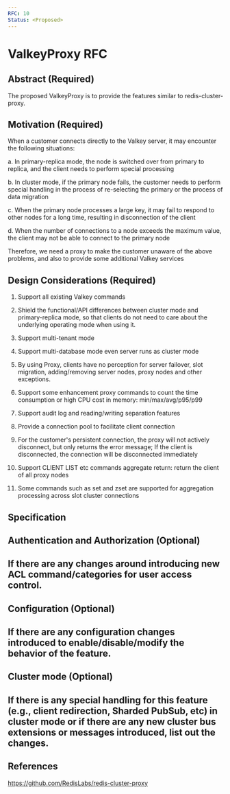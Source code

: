 ```yaml
---
RFC: 10
Status: <Proposed>
---
```


# ValkeyProxy RFC

## Abstract  (Required)

The proposed ValkeyProxy is to provide the features similar to redis-cluster-proxy. 


## Motivation (Required)

When a customer connects directly to the Valkey server, it may encounter the following situations:

a. In primary-replica  mode, the node is switched over from primary to replica, and the client needs to perform special processing

b. In cluster mode, if the primary node fails, the customer needs to perform special handling in the process of re-selecting the primary or the process of data migration

c. When the primary node processes a large key, it may fail to respond to other nodes for a long time, resulting in disconnection of the client

d. When the number of connections to a node exceeds the maximum value, the client may not be able to connect to the primary node

Therefore, we need a proxy to make the customer unaware of the above problems, and also to provide some additional Valkey services


## Design Considerations  (Required)

1.	Support all existing Valkey commands 

2.	Shield the functional/API differences between cluster mode and primary-replica mode, so that clients do not need to care about the underlying operating mode when using it.

3.	Support multi-tenant mode

4.	Support multi-database mode even server runs as cluster mode

5.	By using Proxy, clients have no perception for server failover, slot migration, adding/removing server nodes, proxy nodes and other exceptions.

6.	Support some enhancement proxy commands to count the time consumption or high CPU cost in memory: min/max/avg/p95/p99

7.	Support audit log and reading/writing separation features

8.	Provide a connection pool to facilitate client connection

9.	For the customer's persistent connection, the proxy will not actively disconnect, but only returns the error message; If the client is disconnected, the connection will be disconnected immediately

10.	Support CLIENT LIST etc commands aggregate return: return the client of all proxy nodes

11.	Some commands such as set and zset are supported for aggregation processing across slot cluster connections


## Specification

## Authentication and Authorization (Optional)
## If there are any changes around introducing new ACL command/categories for user access control.

## Configuration (Optional)
## If there are any configuration changes introduced to enable/disable/modify the behavior of the feature.

## Cluster mode (Optional)
## If there is any special handling for this feature (e.g., client redirection, Sharded PubSub, etc) in cluster mode or if there are any new cluster bus extensions or messages introduced, list out the changes.


## References
https://github.com/RedisLabs/redis-cluster-proxy
